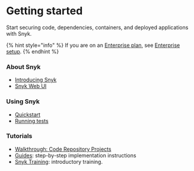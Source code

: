 # Getting started

Start securing code, dependencies, containers, and deployed applications with Snyk.

{% hint style="info" %}
If you are on an [Enterprise plan](../more-info/plans.md), see [Enterprise setup](../enterprise-setup/).
{% endhint %}

### About Snyk

* [Introducing Snyk](introducing-snyk.md)
* [Snyk Web UI](getting-started-with-the-snyk-web-ui.md)

### Using Snyk

* [Quickstart](quickstart/)
* [Running tests](running-tests.md)

### Tutorials

* [Walkthrough: Code Repository Projects](walkthrough-code-repository-projects/)
* [Guides](../guides/): step-by-step implementation instructions
* [Snyk Training](https://training.snyk.io/):  introductory training.

